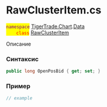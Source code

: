
# RawClusterItem.cs
<mark style="color:purple;">`namespace`</mark> [TigerTrade.Chart](../../../../TigerTrade.Chart.md).[Data](../../../../TigerTrade.Chart/Data.md)  
<mark style="color:red;">&nbsp;&nbsp;&nbsp;&nbsp;&nbsp;&nbsp;&nbsp;`class`</mark> [RawClusterItem](../../RawClusterItem.cs.md)

Описание

### Синтаксис
```csharp
public long OpenPosBid { get; set; }
```
### Пример  
```csharp
// example
```
